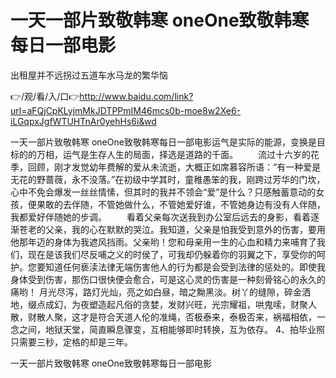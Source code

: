 # 一天一部片致敬韩寒 oneOne致敬韩寒每日一部电影
出租屋并不远拐过五道车水马龙的繁华恼

👉/观/看/入/口👉http://www.baidu.com/link?url=aFQjCpKLyjmMkJDTPPmIM46mcs0b-moe8w2Xe6-iLGqpxJgfWTUHTnAr0yehHs6i&wd

一天一部片致敬韩寒 oneOne致敬韩寒每日一部电影运气是实际的能源，变换是目标的的万相，运气是生存人生的局面，择选是道路的千面。
　　流过十六岁的花季，回顾，刚才发觉幼年费解的爱从未流逝，大概正如席慕容所语：“有一种爱是无花的野蔷薇，永不没落。”在初级中学其时，童稚愚笨的我，刚跨过芳华的门坎，心中不免会爆发一丝丝情愫，但其时的我并不领会“爱”是什么？只感触蓄意动的女孩，便果敢的去伴随，不管她做什么，不管她爱好谁，不管她身边有没有人伴随，我都爱好伴随她的步调。
　　看着父亲每次送我到办公室后远去的身影，看着逐渐苍老的父亲，我的心在默默的哭泣。我知道，父亲是怕我受到意外的伤害，要用他那年迈的身体为我遮风挡雨。父亲哟！您和母亲用一生的心血和精力来哺育了我们，现在是该我们尽反哺之义的时侯了，可我却仍躲着你的羽翼之下，享受你的呵护。您要知道任何亵渎法律无端伤害他人的行为都是会受到法律的惩处的。即使我身体受到伤害，那伤口很快便会愈合，可是这心灵的伤害是一种刻骨铭心的永久的痛哟！
月光尽泻，路灯光灿，亮之如白昼，暗之黝黑淡。树丫的缝隙，碎金洒地，缀点成幻，为夜塑造起凡俗的贪婪，发财兴旺，光宗耀祖，哄鬼嗦，财聚人散，财散人聚，这才是符合天道人伦的准绳，否极泰来，泰极否来，祸福相依，一念之间，地狱天堂，简直瞬息骤变，互相能够即时转换，互为依存。
	4、拍毕业照只需要三秒，定格的却是三年。

一天一部片致敬韩寒 oneOne致敬韩寒每日一部电影
